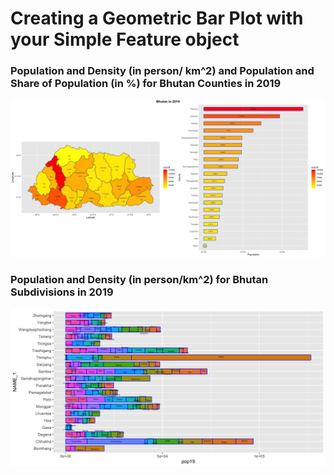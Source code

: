 # Creating a Geometric Bar Plot with your Simple Feature object

### Population and Density (in person/ km^2) and Population and Share of Population (in %) for Bhutan Counties in 2019

![](Geometric_BarPlot/bhutan.png)


### Population and Density (in person/km^2) for Bhutan Subdivisions in 2019

![](Geometric_BarPlot/btn_adm2_bp.png)
